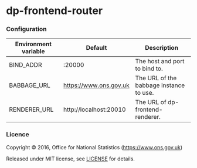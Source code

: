 dp-frontend-router
==================

### Configuration

| Environment variable | Default                 | Description
| -------------------- | ----------------------- | --------------------------------------
| BIND_ADDR            | :20000                  | The host and port to bind to.
| BABBAGE_URL          | https://www.ons.gov.uk  | The URL of the babbage instance to use.
| RENDERER_URL         | http://localhost:20010  | The URL of dp-frontend-renderer.

### Licence

Copyright ©‎ 2016, Office for National Statistics (https://www.ons.gov.uk)

Released under MIT license, see [LICENSE](LICENSE.md) for details.
